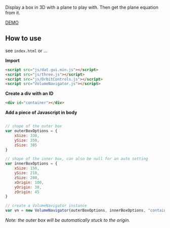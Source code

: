 Display a box in 3D with a plane to play with. Then get the plane equation from it.

[DEMO](https://jonathanlurie.github.io/VolumeNavigator/)

## How to use

see `index.html` or ...  

**Import**

```html
<script src="js/dat.gui.min.js"></script>
<script src="js/three.js"></script>
<script src="js/OrbitControls.js"></script>
<script src="VolumeNavigator.js"></script>
```

**Create a div with an ID**
```html
<div id="container"></div>
```

**Add a piece of Javascript in body**

```javascript

// shape of the outer box
var outerBoxOptions = {
    xSize: 330,
    ySize: 350,
    zSize: 385
}

// shape of the inner box, can also be null for an auto setting
var innerBoxOptions = {
    xSize: 150,
    ySize: 210,
    zSize: 280,
    xOrigin: 100,
    yOrigin: 30,
    zOrigin: 45
}

// create a VolumeNavigator instance
var vn = new VolumeNavigator(outerBoxOptions, innerBoxOptions, "container");
```

*Note: the outer box will be automatically stuck to the origin.*
